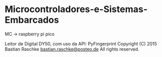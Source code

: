 # Microcontroladores-e-Sistemas-Embarcados

MC -> raspberry pi pico

Leitor de Digital DY50, com uso da API: PyFingerprint
Copyright (C) 2015 Bastian Raschke <bastian.raschke@posteo.de>
All rights reserved.
